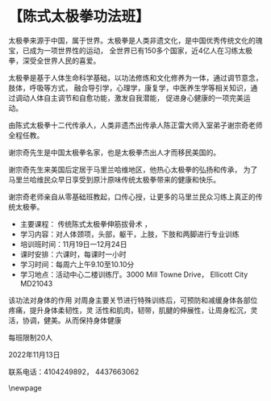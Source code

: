 # 【陈式太极拳功法班】

太极拳来源于中国，属于世界。太极拳是人类非遗文化，是中国优秀传统文化的瑰宝，已成为一项世界性的运动，
全世界已有150多个国家，近4亿人在习练太极拳，深受全世界人民的喜爱。

太极拳是基于人体生命科学基础，以功法修炼和文化修养为一体，通过调节意念，肢体，呼吸等方式，
融合导引学，心理学，康复学，中医养生学等相关知识，通过调动人体自主调节和自愈功能，激发自我潜能，
促进身心健康的一项完美运动。

由陈式太极拳十二代传承人，人类非遗杰出传承人陈正雷大师入室弟子谢宗奇老师全程任教。

谢宗奇先生是中国太极拳名家，也是太极拳杰出人才而移民美国的。

谢宗奇先生来美国后定居于马里兰哈维地区，他热心太极拳的弘扬和传承，
为了马里兰哈维民众早日享受到原汁原味传统太极拳带来的健康和快乐。

谢宗奇老师亲自从零基础班教起，口传心授，让更多的马里兰民众习练上真正的传统太极拳。
     
- 主要课程： 传统陈式太极拳伸筋拔骨术   ，
- 学习内容：对人体颈项，头部，躯干，上肢，下肢和两脚进行专业训练
- 培训班时间：11月19日一12月24日
- 课时安排：六课时，每课时一小时   
- 学习时间：每周六上午9.10至10.10分
- 学习地点：活动中心二楼训练厅。3000 Mill Towne  Drive， Ellicott  City  MD21043

该功法对身体的作用 对周身主要关节进行特殊训练后，可预防和减缓身体各部位疼痛，提升身体柔韧性，灵
活性和肌肉，韧带，肌腱的伸展性，让周身松沉，灵活，协调，健美。从而保持身体健康

每班限制20人

2022年11月13日

联系电话：4104249892， 4437663062

\newpage

